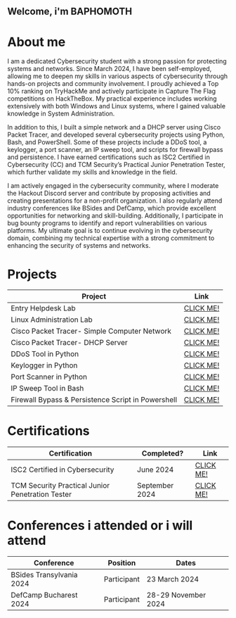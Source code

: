 ## Welcome, i'm BAPHOMOTH

# About me

I am a dedicated Cybersecurity student with a strong passion for protecting systems and networks. Since March 2024, I have been self-employed, allowing me to deepen my skills in various aspects of cybersecurity through hands-on projects and community involvement. I proudly achieved a Top 10% ranking on TryHackMe and actively participate in Capture The Flag competitions on HackTheBox. My practical experience includes working extensively with both Windows and Linux systems, where I gained valuable knowledge in System Administration.

In addition to this, I built a simple network and a DHCP server using Cisco Packet Tracer, and developed several cybersecurity projects using Python, Bash, and PowerShell. Some of these projects include a DDoS tool, a keylogger, a port scanner, an IP sweep tool, and scripts for firewall bypass and persistence. I have earned certifications such as ISC2 Certified in Cybersecurity (CC) and TCM Security’s Practical Junior Penetration Tester, which further validate my skills and knowledge in the field.

I am actively engaged in the cybersecurity community, where I moderate the Hackout Discord server and contribute by proposing activities and creating presentations for a non-profit organization. I also regularly attend industry conferences like BSides and DefCamp, which provide excellent opportunities for networking and skill-building. Additionally, I participate in bug bounty programs to identify and report vulnerabilities on various platforms. My ultimate goal is to continue evolving in the cybersecurity domain, combining my technical expertise with a strong commitment to enhancing the security of systems and networks.

# Projects 

| Project                                         | Link         |
|-----------------------------------------------|----------------------------|
| Entry Helpdesk Lab          | <a href="https://baphomoth.wordpress.com/2024/08/19/entry-level-helpdesk-lab/">CLICK ME!</a>|
| Linux Administration Lab | <a href="https://baphomoth.wordpress.com/2024/08/20/linux-administration-lab/">CLICK ME!</a>|
| Cisco Packet Tracer- Simple Computer Network         | <a href="https://baphomoth.wordpress.com/2024/08/20/cisco-packet-tracer-simple-computer-network/">CLICK ME!</a>|
| Cisco Packet Tracer- DHCP Server      | <a href="https://baphomoth.wordpress.com/2024/08/20/cisco-packet-tracer-simple-computer-network/">CLICK ME!</a>|
| DDoS Tool in Python                  | <a href="https://github.com/baphomoth/DDoS-Tool">CLICK ME!</a>|
| Keylogger in Python | <a href="https://github.com/baphomoth/BasicKeylogger">CLICK ME!</a>|
| Port Scanner in Python                  | <a href="https://github.com/baphomoth/PortScanner">CLICK ME!</a>|
| IP Sweep Tool in Bash                  | <a href="https://github.com/baphomoth/IPSweep-Tool">CLICK ME!</a>|
| Firewall Bypass & Persistence Script in Powershell | <a href="https://github.com/baphomoth/Firewall-Bypass-Persistence-Script">CLICK ME!</a>|

# Certifications 

|     Certification     |               Completed?               |     Link       |
| --------------------  | -------------------------------------- | ---------------| 
| ISC2 Certified in Cybersecurity     |                June 2024                |     <a href="https://www.credly.com/badges/c672c462-643b-4edf-b0ef-3c51c62d1b95">CLICK ME!</a>        | 
| TCM Security Practical Junior Penetration Tester     |                September 2024                |    <a href="https://certified.tcm-sec.com/cecab835-cc1a-4270-a710-eeaa3b0f5106?key=d54c7c48da3d4f589f061ce1db7b9910d48ff3b0dd0a1f5cddfc229776193708">CLICK ME!</a>         | 

# Conferences i attended or i will attend
|     Conference     |               Position               |     Dates       |
| --------------------  | -------------------------------------- | ---------------| 
| BSides Transylvania 2024     |                Participant                |     23 March 2024        | 
| DefCamp Bucharest 2024     |                Participant                |    28-29 November 2024         | 



